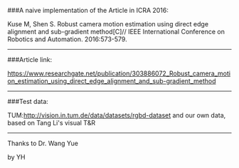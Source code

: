 ###A naive implementation of the Article in ICRA 2016:
 
Kuse M, Shen S. Robust camera motion estimation using direct edge alignment and sub-gradient method[C]// IEEE International Conference on Robotics and Automation. 2016:573-579.

--------------------------

###Article link:

https://www.researchgate.net/publication/303886072_Robust_camera_motion_estimation_using_direct_edge_alignment_and_sub-gradient_method

--------------------------

###Test data:

TUM:http://vision.in.tum.de/data/datasets/rgbd-dataset
and our own data, based on Tang Li's visual T&R


--------------------------


Thanks to Dr. Wang Yue

by YH

